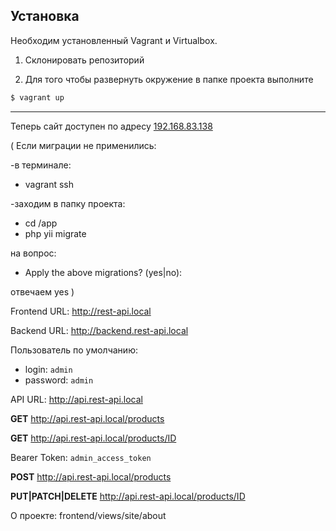 Установка
------------
Необходим установленный Vagrant и Virtualbox.

1) Склонировать репозиторий

2) Для того чтобы развернуть окружение в папке проекта выполните 

```bash
$ vagrant up
```
---
Теперь сайт доступен по адресу
[192.168.83.138](http://rest-api.local)

( Если миграции не применились:

-в терминале:
  * vagrant ssh

 -заходим в папку проекта:
  * cd /app
  * php yii migrate
    
на вопрос:
* Apply the above migrations? (yes|no):
  
отвечаем yes )

Frontend URL: http://rest-api.local

Backend URL: http://backend.rest-api.local

Пользователь по умолчанию:
* login: `admin`
* password: `admin`

API URL: http://api.rest-api.local

**GET** http://api.rest-api.local/products

**GET** http://api.rest-api.local/products/ID


Bearer Token: `admin_access_token`

**POST** http://api.rest-api.local/products

**PUT|PATCH|DELETE** http://api.rest-api.local/products/ID

О проекте: frontend/views/site/about
